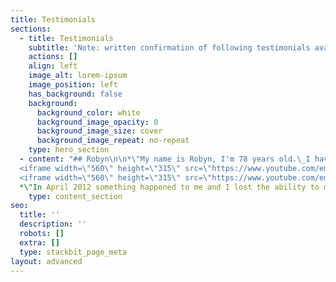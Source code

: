 ```yaml
---
title: Testimonials
sections:
  - title: Testimonials
    subtitle: 'Note: written confirmation of following testimonials available'
    actions: []
    align: left
    image_alt: lorem-ipsum
    image_position: left
    has_background: false
    background:
      background_color: white
      background_image_opacity: 0
      background_image_size: cover
      background_image_repeat: no-repeat
    type: hero_section
  - content: "## Robyn\n\n*\"My name is Robyn, I'm 78 years old.\_I have  had 2 knee replacements, within the last 18 months. My bone structure throughout my body has deteriorated\_so badly, it is inoperable causing constant back pain. I have lost 4 inches (100mm)\_ in height. The pain has become so intense, I really didn't want to live anymore, I had given up wanting to live, and then I met David and decided to have his treatment. With only one treatment, all the pain I was experiencing, disappeared, and hasn't come back. I have given up my walker, and I can honestly feel my body healing. I\_would like to go back to riding horses, and, according to David , that is very possible given time.\"*\n\nRobyn - 23/01/2017\n\n## &#xA;John Ross\n\n*\"I\_\_was diagnosed with an aggressive prostrate cancer in Dec 2012, I underwent treatment from Auckland Hospital which finished in mid Sept. I was\_continuously\_tired, no energy-lethargic, really bad headaches and visiting the toilet up to 35 times\_plus per day,\_ this was\_interrupting\_my sleep big time.\nAfter just 4 visits to David I felt like I'd got my \"Life\" back, tiredness gone, toilet visits drastically reduced, Headaches gone, energy back, sleeping well.*\\\n*My overall body feeling of wellness-feeling good had returned.*\\\n*I was asked by the cancer doctor to do some follow up tests in March 13. which I did , they called me back for the results, they said I was all clear of any cancer. This I already knew !*\\\n*I continued to see David once or twice a month. I am am eternally grateful to David and\_definitely\_recommend his\_Therapy\_/ Healing to any person.\"*\n\nJohn Ross - 17/07/2013\n\n## &#xA;Jennifer\n\n<iframe width=\"560\" height=\"315\" src=\"https://www.youtube.com/embed/NBulU1IBuZw\" title=\"YouTube video player\" frameborder=\"0\" allow=\"accelerometer; autoplay; clipboard-write; encrypted-media; gyroscope; picture-in-picture\" allowfullscreen></iframe>\n\n
  <iframe width=\"560\" height=\"315\" src=\"https://www.youtube.com/embed/Jlb-yfF6hYk\" title=\"YouTube video player\" frameborder=\"0\" allow=\"accelerometer; autoplay; clipboard-write; encrypted-media; gyroscope; picture-in-picture\" allowfullscreen></iframe>\n\n
  <iframe width=\"560\" height=\"315\" src=\"https://www.youtube.com/embed/uyZXDrnt-1g\" title=\"YouTube video player\" frameborder=\"0\" allow=\"accelerometer; autoplay; clipboard-write; encrypted-media; gyroscope; picture-in-picture" allowfullscreen></iframe>\n\n
  *\"In April 2012 something happened to me and I lost the ability to move the right side of my body. I was very shaky, trembling right hand, arm jolting from the shoulder, trembling right hand. Could not put index finger to nose or out to front. Finger would shake and\_therefore finger would go either side of my nose when trying to touch it. Also putting one finger at a time to meet with thumb. Fingers were shaking too much for them to meet.I was unable to open and shut hand because of pain. Could not clasp. No strength. Could not use hand.My speech was shaky and broken and was having trouble getting words out. I could not have a conversation. My cheek was twitching uncontrollably.\_\\**\n\n*After 4 months the doctors came to the \_conclusion I was suffering from Rassmaston syndrome and I would be suffering with this problem for the rest of my life. My Mum had been to David 23 years previous because she had asthma, which David healed. Thank God she managed to track him down and he was still doing his healing.*\n\n*On the first treatment with David my movement on my right side\_improved out of sight. Also my speech improved and has done so with each treatment I have had.*\n\n*I can now lead a normal life.\"*\n\nJennifer - 2012\n\n## &#xA;Neal\n\n\"*Hi my name is Neal...  \nWhen I came to Dave I had been diagnosed with clinical depression.\_ Dave was a customer of the company I worked for and we had talked about his healing abilities in the past when he knew about previous physical injuries of mine, but I did not believe he could have a machine (\"Rosemary\") that could fix these so did not partake in his claims of healing.  \nWhen he came into work one day I told him I had just been prescribed some anti-depressants and was on about day 3 of taking these, my boss had to be informed of this as the side effects would affect how I was at work and I was concerned for my job in the future.  \nI eventually caved in and visited Dave's treatment room. I simply could not believe how different I felt after that visit and for the first time in 3 months I.felt like socialising again and felt like a brand new person.  \nI threw away the anti-depression pills and in fact have not taken any prescription drugs, ie. antibiotics, since. Dave literally changed and probably saved my life.  \nThis sounds dramatical, but if you have ever suffered from genuine depression you will know that suicide is a real possibility.*\n\n*Thanks Dave you saved my life...*\"\n\n## Suzi\n\n*\"My name is Suzi, I came from Fiji to live in NZ, 25 years ago. I'm a Fiji Indian female. I heard of Dave from one of my friends who said he was doing amazing things. My main problems were :*\n\n*   *Insomnia - couldn't sleep*\n\n*   *sore joints*\n\n*   *back problem*\n\n*   *body was very sore all the time*\n\n*   *forgetfulness - Trouble remembering*\n\n*   *woman problem -\_ Down below*\n\n*   *pain at side of head, felt like something sitting on the side of my head*\n\n*After 4 treatments all problems have disappeared except still slight pain at side of head, which is reducing all the time.\nI'm very pleased to have meet David and now my boyfriend is also having treatment. He also shown amazing improvements.\_\nYours Truly, Suzi\"*\n"
    type: content_section
seo:
  title: ''
  description: ''
  robots: []
  extra: []
  type: stackbit_page_meta
layout: advanced
---
```

